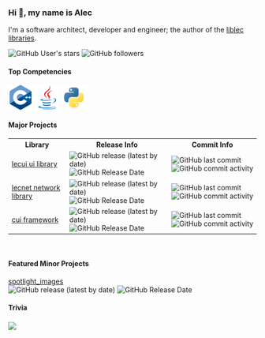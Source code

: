 ### Hi 👋, my name is Alec

I'm a software architect, developer and engineer; the author of the [liblec libraries](https://github.com/alecmus/liblec).

![GitHub User's stars](https://img.shields.io/github/stars/alecmus?affiliations=OWNER&label=GitHub%20Stars&logo=GitHub&logoColor=white)
![GitHub followers](https://img.shields.io/github/followers/alecmus?logo=GitHub&logoColor=white)

#### Top Competencies
<img src="https://github.com/devicons/devicon/blob/master/icons/cplusplus/cplusplus-original.svg" alt="C++" height="50" width="50" /> <img src="https://github.com/devicons/devicon/blob/master/icons/java/java-original.svg" alt="Java" width="50" height="50" /> <img src="https://github.com/devicons/devicon/blob/master/icons/python/python-original.svg" alt="Python" width="50" height="50" />
<br>

#### Major Projects
<table>
  <tbody>
    <tr> <!--Header-->
      <th>Library</th>
      <th>Release Info</th>
      <th>Commit Info</th>
    </tr>
    <tr> <!--lecui row-->
      <td><a href="https://github.com/alecmus/lecui">lecui ui library</a></td>
      <td>
        <img alt="GitHub release (latest by date)" src="https://img.shields.io/github/v/release/alecmus/lecui">
        <img alt="GitHub Release Date" src="https://img.shields.io/github/release-date/alecmus/lecui">
      </td>
      <td>
        <img alt="GitHub last commit" src="https://img.shields.io/github/last-commit/alecmus/lecui">
        <img alt="GitHub commit activity" src="https://img.shields.io/github/commit-activity/y/alecmus/lecui">
      </td>
    </tr>
    <tr> <!--lecnet row-->
      <td><a href="https://github.com/alecmus/lecnet">lecnet network library</a></td>
      <td>
        <img alt="GitHub release (latest by date)" src="https://img.shields.io/github/v/release/alecmus/lecnet">
        <img alt="GitHub Release Date" src="https://img.shields.io/github/release-date/alecmus/lecnet">
      </td>
      <td>
        <img alt="GitHub last commit" src="https://img.shields.io/github/last-commit/alecmus/lecnet">
        <img alt="GitHub commit activity" src="https://img.shields.io/github/commit-activity/y/alecmus/lecnet">
      </td>
    </tr>
    <tr> <!--cui row-->
      <td><a href="https://github.com/alecmus/cui">cui framework</a></td>
      <td>
        <img alt="GitHub release (latest by date)" src="https://img.shields.io/github/v/release/alecmus/cui">
        <img alt="GitHub Release Date" src="https://img.shields.io/github/release-date/alecmus/cui">
      </td>
      <td>
        <img alt="GitHub last commit" src="https://img.shields.io/github/last-commit/alecmus/cui">
        <img alt="GitHub commit activity" src="https://img.shields.io/github/commit-activity/y/alecmus/cui">
      </td>
    </tr>
  </tbody>
</table>
<br>

#### Featured Minor Projects
<a href="https://github.com/alecmus/spotlight_images">spotlight_images</a>
<br>
<img alt="GitHub release (latest by date)" src="https://img.shields.io/github/v/release/alecmus/lecui">
<img alt="GitHub Release Date" src="https://img.shields.io/github/release-date/alecmus/lecui">
<br>

#### Trivia
<a href="https://github.com/alecmus">
  <img align="center" src="https://github-readme-stats.vercel.app/api/top-langs/?username=alecmus&theme=light&hide_langs_below=1&hide=c&langs_count=6&layout=compact" />
</a>

<!--
**alecmus/alecmus** is a ✨ _special_ ✨ repository because its `README.md` (this file) appears on your GitHub profile.

Here are some ideas to get you started:

- 🔭 I’m currently working on ...
- 🌱 I’m currently learning ...
- 👯 I’m looking to collaborate on ...
- 🤔 I’m looking for help with ...
- 💬 Ask me about ...
- 📫 How to reach me: ...
- 😄 Pronouns: ...
- ⚡ Fun fact: ...
-->
